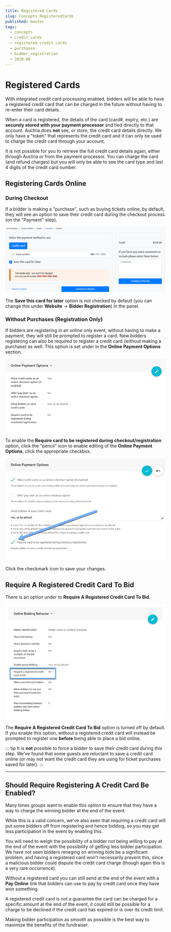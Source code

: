 ```yaml
---
title: Registered Cards
slug: Concepts_RegisteredCards
published: master
tags:
  - concepts
  - credit_cards
  - registered_credit_cards
  - purchases
  - bidder_registration
  - 2020-08
---
```


# Registered Cards

With integrated credit card processing enabled, bidders will be able to have a registered credit card that can be charged in the future without having to re-enter their card details.

When a card is registered, the details of the card (card#, expiry, etc.) are **securely stored with your payment processor** and tied directly to that account. Auctria does **not** see, or store, the credit card details directly. We only have a "token" that represents the credit card and it can only be used to charge the credit card through your account.

It is not possible for you to retrieve the full credit card details again, either through Auctria or from the payment processor. You can charge the card (and refund charges) but you will only be able to see the card type and last 4 digits of the credit card number.

## Registering Cards Online

### During Checkout

If a bidder is making a "purchase", such as buying tickets online, by default, they will see an option to save their credit card during the checkout process (on the "Payment" step).

![img](./index.assets/PaymentStep.png)

 The **Save this card for later** option is not checked by default (you can change this under **Website** -> **Bidder Registration**) in the <IndexLink slug="BidderRegistration" anchor="online-payment-behavior"/> panel.

### Without Purchases (Registration Only)

If bidders are registering in an online only event, without having to make a payment, they will still be prompted to register a card. New bidders registering can also be required to register a credit card (without making a purchase) as well. This option is set under <IndexLink slug="BidderRegistration"/> in the **Online Payment Options** section.

![img](./index.assets/OnlinePaymentOptions.png)

To enable the **Require card to be registered during checkout/registration** option, click the "pencil" icon to enable editing of the **Online Payment Options**, click the appropriate checkbox.

![img](./index.assets/RequireCardOptionEnabled.png)

Click the checkmark icon to save your changes.

## Require A Registered Credit Card To Bid

There is an option under <IndexLink slug="OnlineBidding"/> to **Require A Registered Credit Card To Bid**.

![img](./index.assets/OnlineBiddingBehavior.png)

The **Require A Registered Credit Card To Bid** option is turned off by default. If you enable this option, <IndexLink slug="Bidders"/> without a registered credit card will instead be prompted to register one **before** being able to place a bid online.

::: tip
It is **not** possible to force a bidder to save their credit card during this step. We've found that some guests are reluctant to save a credit card online (or may not want the credit card they are using for ticket purchases saved for later).
:::

---

## Should Require Registering A Credit Card Be Enabled?

Many times groups want to enable this option to ensure that they have a way to charge the winning bidder at the end of the event.

While this is a valid concern, we've also seen that requiring a credit card will put some bidders off from registering and hence bidding, so you may get less participation in the event by enabling this.

You will need to weigh the possibility of a bidder not being willing to pay at the end of the event with the possibility of getting less bidder participation.  We have not seen bidders reneging on winning bids be a significant problem, and having a registered card won't necessarily prevent this, since a malicious bidder could dispute the credit card charge (though again this is a very rare occurrence).

Without a registered card you can still send <IndexLink slug="BidderStatements"/> at the end of the event with a **Pay Online** link that bidders can use to pay by credit card once they have won something.

A registered credit card is not a guarantee the card can be charged for a specific amount at the end of the event, it could still be possible for a charge to be declined if the credit card has expired or is over its credit limit.

Making bidder participation as smooth as possible is the best way to maximize the benefits of the fundraiser.
